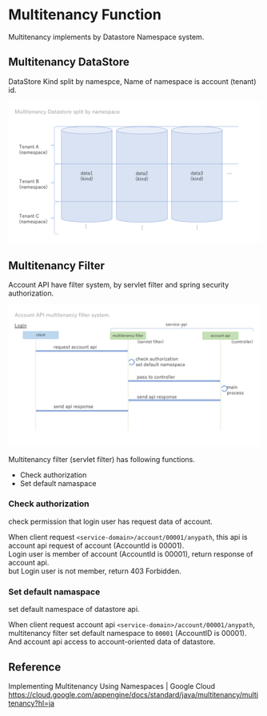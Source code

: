 # Multitenancy Function

Multitenancy implements by Datastore Namespace system.

## Multitenancy DataStore

DataStore Kind split by namespce, Name of namespace is account (tenant) id.

![Multitenancy Datastore](./multitenancy1.png)

## Multitenancy Filter

Account API have filter system, by servlet filter and spring security authorization.

![Multitenancy Filter](./multitenancy2.png)

Multitenancy filter (servlet filter) has following functions.

- Check authorization
- Set default namaspace

### Check authorization

check permission that login user has request data of account.

When client request ``<service-domain>/account/00001/anypath``, this api is account api request of account (AccountId is 00001).  
Login user is member of account (AccountId is 00001), return response of account api.  
but Login user is not member, return 403 Forbidden.

### Set default namaspace

set default namespace of datastore api.

When client request account api ``<service-domain>/account/00001/anypath``, multitenancy filter set default namespace to ``00001`` (AccountID is 00001).
And account api access to account-oriented data of datastore.


## Reference

Implementing Multitenancy Using Namespaces | Google Cloud
https://cloud.google.com/appengine/docs/standard/java/multitenancy/multitenancy?hl=ja
